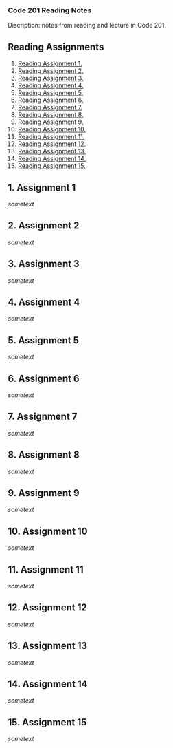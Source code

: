 ### Code 201 Reading Notes 

Discription: notes from reading and lecture in Code 201. 

## Reading Assignments 

1. [ Reading Assignment 1. ](#assignment1)
2. [ Reading Assignment 2. ](#assignment2)
3. [ Reading Assignment 3. ](#assignment3)
4. [ Reading Assignment 4. ](#assignment4)
5. [ Reading Assignment 5. ](#assignment5)
6. [ Reading Assignment 6. ](#assignment6)
7. [ Reading Assignment 7. ](#assignment7)
8. [ Reading Assignment 8. ](#assignment8)
9. [ Reading Assignment 9. ](#assignment9)
10. [ Reading Assignment 10. ](#assignment10)
11. [ Reading Assignment 11. ](#assignment11)
12. [ Reading Assignment 12. ](#assignment12)
13. [ Reading Assignment 13. ](#assignment13)
14. [ Reading Assignment 14. ](#assignment14)
15. [ Reading Assignment 15. ](#assignment15)

<a name="assignment1"></a>
## 1. Assignment 1

_sometext_

<a name="assignment2"></a>
## 2. Assignment 2

_sometext_

<a name="assignment3"></a>
## 3. Assignment 3

_sometext_

<a name="assignment4"></a>
## 4. Assignment 4

_sometext_

<a name="assignment5"></a>
## 5. Assignment 5

_sometext_

<a name="assignment6"></a>
## 6. Assignment 6

_sometext_

<a name="assignment7"></a>
## 7. Assignment 7

_sometext_

<a name="assignment8"></a>
## 8. Assignment 8

_sometext_

<a name="assignment9"></a>
## 9. Assignment 9

_sometext_

<a name="assignment10"></a>
## 10. Assignment 10

_sometext_

<a name="assignment11"></a>
## 11. Assignment 11

_sometext_

<a name="assignment12"></a>
## 12. Assignment 12

_sometext_

<a name="assignment13"></a>
## 13. Assignment 13

_sometext_

<a name="assignment14"></a>
## 14. Assignment 14

_sometext_

<a name="assignment15"></a>
## 15. Assignment 15

_sometext_
